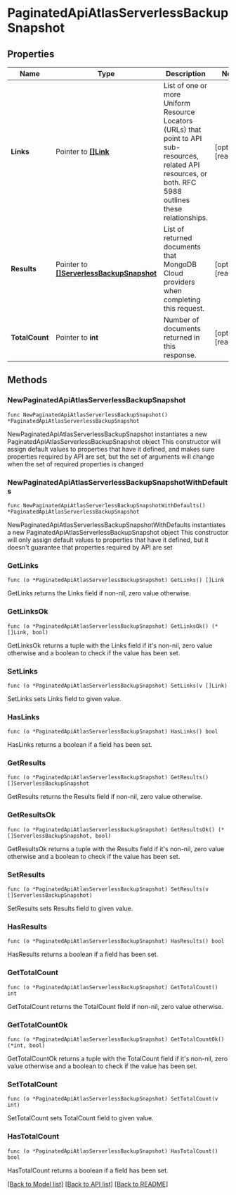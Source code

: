 # PaginatedApiAtlasServerlessBackupSnapshot

## Properties

Name | Type | Description | Notes
------------ | ------------- | ------------- | -------------
**Links** | Pointer to [**[]Link**](Link.md) | List of one or more Uniform Resource Locators (URLs) that point to API sub-resources, related API resources, or both. RFC 5988 outlines these relationships. | [optional] [readonly] 
**Results** | Pointer to [**[]ServerlessBackupSnapshot**](ServerlessBackupSnapshot.md) | List of returned documents that MongoDB Cloud providers when completing this request. | [optional] [readonly] 
**TotalCount** | Pointer to **int** | Number of documents returned in this response. | [optional] [readonly] 

## Methods

### NewPaginatedApiAtlasServerlessBackupSnapshot

`func NewPaginatedApiAtlasServerlessBackupSnapshot() *PaginatedApiAtlasServerlessBackupSnapshot`

NewPaginatedApiAtlasServerlessBackupSnapshot instantiates a new PaginatedApiAtlasServerlessBackupSnapshot object
This constructor will assign default values to properties that have it defined,
and makes sure properties required by API are set, but the set of arguments
will change when the set of required properties is changed

### NewPaginatedApiAtlasServerlessBackupSnapshotWithDefaults

`func NewPaginatedApiAtlasServerlessBackupSnapshotWithDefaults() *PaginatedApiAtlasServerlessBackupSnapshot`

NewPaginatedApiAtlasServerlessBackupSnapshotWithDefaults instantiates a new PaginatedApiAtlasServerlessBackupSnapshot object
This constructor will only assign default values to properties that have it defined,
but it doesn't guarantee that properties required by API are set

### GetLinks

`func (o *PaginatedApiAtlasServerlessBackupSnapshot) GetLinks() []Link`

GetLinks returns the Links field if non-nil, zero value otherwise.

### GetLinksOk

`func (o *PaginatedApiAtlasServerlessBackupSnapshot) GetLinksOk() (*[]Link, bool)`

GetLinksOk returns a tuple with the Links field if it's non-nil, zero value otherwise
and a boolean to check if the value has been set.

### SetLinks

`func (o *PaginatedApiAtlasServerlessBackupSnapshot) SetLinks(v []Link)`

SetLinks sets Links field to given value.

### HasLinks

`func (o *PaginatedApiAtlasServerlessBackupSnapshot) HasLinks() bool`

HasLinks returns a boolean if a field has been set.

### GetResults

`func (o *PaginatedApiAtlasServerlessBackupSnapshot) GetResults() []ServerlessBackupSnapshot`

GetResults returns the Results field if non-nil, zero value otherwise.

### GetResultsOk

`func (o *PaginatedApiAtlasServerlessBackupSnapshot) GetResultsOk() (*[]ServerlessBackupSnapshot, bool)`

GetResultsOk returns a tuple with the Results field if it's non-nil, zero value otherwise
and a boolean to check if the value has been set.

### SetResults

`func (o *PaginatedApiAtlasServerlessBackupSnapshot) SetResults(v []ServerlessBackupSnapshot)`

SetResults sets Results field to given value.

### HasResults

`func (o *PaginatedApiAtlasServerlessBackupSnapshot) HasResults() bool`

HasResults returns a boolean if a field has been set.

### GetTotalCount

`func (o *PaginatedApiAtlasServerlessBackupSnapshot) GetTotalCount() int`

GetTotalCount returns the TotalCount field if non-nil, zero value otherwise.

### GetTotalCountOk

`func (o *PaginatedApiAtlasServerlessBackupSnapshot) GetTotalCountOk() (*int, bool)`

GetTotalCountOk returns a tuple with the TotalCount field if it's non-nil, zero value otherwise
and a boolean to check if the value has been set.

### SetTotalCount

`func (o *PaginatedApiAtlasServerlessBackupSnapshot) SetTotalCount(v int)`

SetTotalCount sets TotalCount field to given value.

### HasTotalCount

`func (o *PaginatedApiAtlasServerlessBackupSnapshot) HasTotalCount() bool`

HasTotalCount returns a boolean if a field has been set.


[[Back to Model list]](../README.md#documentation-for-models) [[Back to API list]](../README.md#documentation-for-api-endpoints) [[Back to README]](../README.md)


